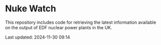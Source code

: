 # Nuke Watch

This repository includes code for retrieving the latest information available on the output of EDF nuclear power plants in the UK.

Last updated: 2024-11-30 09:14